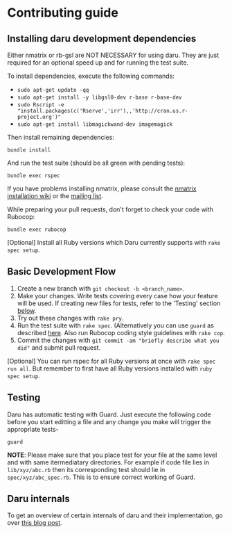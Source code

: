 # Contributing guide

## Installing daru development dependencies

Either nmatrix or rb-gsl are NOT NECESSARY for using daru. They are just required for an optional speed up and for running the test suite.

To install dependencies, execute the following commands:

*  `sudo apt-get update -qq`
*  `sudo apt-get install -y libgsl0-dev r-base r-base-dev`
*  `sudo Rscript -e "install.packages(c('Rserve','irr'),,'http://cran.us.r-project.org')"`
*  `sudo apt-get install libmagickwand-dev imagemagick`


Then install remaining dependencies:

  `bundle install`

And run the test suite (should be all green with pending tests):

  `bundle exec rspec`

If you have problems installing nmatrix, please consult the [nmatrix installation wiki](https://github.com/SciRuby/nmatrix/wiki/Installation) or the [mailing list](https://groups.google.com/forum/#!forum/sciruby-dev).

While preparing your pull requests, don't forget to check your code with Rubocop:

  `bundle exec rubocop`
  
[Optional] Install all Ruby versions which Daru currently supports with `rake spec setup`.

## Basic Development Flow

1. Create a new branch with `git checkout -b <branch_name>`.
2. Make your changes. Write tests covering every case how your feature will be used. If creating new files for tests, refer to the 'Testing' section [below](#Testing).
3. Try out these changes with `rake pry`.
4. Run the test suite with `rake spec`. (Alternatively you can use `guard` as described [here](https://github.com/SciRuby/daru/blob/master/CONTRIBUTING.md#testing). Also run Rubocop coding style guidelines with `rake cop`.
5. Commit the changes with `git commit -am "briefly describe what you did"` and submit pull request.

[Optional] You can run rspec for all Ruby versions at once with `rake spec run all`. But remember to first have all Ruby versions installed with `ruby spec setup`.


## Testing

Daru has automatic testing with Guard. Just execute the following code before you start editting a file and any change you make will trigger the appropriate tests-

```
guard
```

**NOTE**: Please make sure that you place test for your file at the same level and with same itermediatary directories. For example if code file lies in `lib/xyz/abc.rb` then its corresponding test should lie in `spec/xyz/abc_spec.rb`. This is to ensure correct working of Guard.

## Daru internals

To get an overview of certain internals of daru and their implementation, go over [this blog post](http://v0dro.github.io/blog/2015/08/16/elaboration-on-certain-internals-of-daru/).
